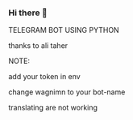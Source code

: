 ### Hi there 👋

TELEGRAM BOT USING PYTHON


thanks to ali taher

NOTE: 

add your token in env

change wagnimn to your bot-name

translating are not working

